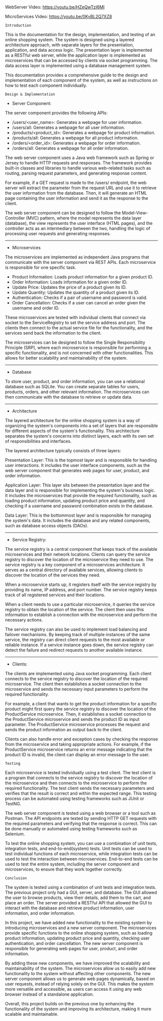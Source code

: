 WebServer Video: https://youtu.be/HZeQwTzI6MI

MicroServices Video: https://youtu.be/0KyBL2Q7XZ8

    Introduction

This is the documentation for the design, implementation, and testing of an online shopping system. The system is designed using a layered architecture approach, with separate layers for the presentation, application, and data access logic. The presentation layer is implemented as a RESTful web server, while the application layer is implemented as microservices that can be accessed by clients via socket programming. The data access layer is implemented using a database management system.

This documentation provides a comprehensive guide to the design and implementation of each component of the system, as well as instructions on how to test each component individually.

    Design & Implementation

- Server Component:

The server component provides the following APIs:

- /users/<user_name>: Generates a webpage for user information.
- /users/all: Generates a webpage for all user information.
- /products/<product_id>: Generates a webpage for product information.
- /products/all: Generates a webpage for all product information.
- /orders/<order_id>: Generates a webpage for order information.
- /orders/all: Generates a webpage for all order information.

The web server component uses a Java web framework such as Spring or Jersey to handle HTTP requests and responses. The framework provides built-in classes and libraries to handle various web-related tasks such as routing, parsing request parameters, and generating response content.

For example, if a GET request is made to the /users/<username> endpoint, the web server will extract the <username> parameter from the request URL and use it to retrieve the user information from the database. Then, it will generate an HTML page containing the user information and send it as the response to the client.

The web server component can be designed to follow the Model-View-Controller (MVC) pattern, where the model represents the data layer (database), the view represents the user interface (HTML pages), and the controller acts as an intermediary between the two, handling the logic of processing user requests and generating responses.

---

- Microservices

The microservices are implemented as independent Java programs that communicate with the server component via REST APIs. Each microservice is responsible for one specific task.

- Product Information: Loads product information for a given product ID.
- Order Information: Loads information for a given order ID.
- Update Price: Updates the price of a product given its ID.
- Update Quantity: Updates the quantity of a product given its ID.
- Authentication: Checks if a pair of username and password is valid.
- Order Cancellation: Checks if a user can cancel an order given the username and order ID.


These microservices are tested with individual clients that connect via socket to the ServiceRegistry to set the service address and port. The clients then connect to the actual service file for the functionality, and the services send back the information to the client.

The microservices can be designed to follow the Single Responsibility Principle (SRP), where each microservice is responsible for performing a specific functionality, and is not concerned with other functionalities. This allows for better scalability and maintainability of the system.

---
- Database

To store user, product, and order information, you can use a relational database such as SQLite. You can create separate tables for users, products, orders, and other relevant information. The microservices can then communicate with the database to retrieve or update data.

---
- Architecture

The layered architecture for the online shopping system is a way of organizing the system's components into a set of layers that are responsible for different aspects of the system's functionality. This architecture separates the system's concerns into distinct layers, each with its own set of responsibilities and interfaces.

The layered architecture typically consists of three layers:

Presentation Layer: This is the topmost layer and is responsible for handling user interactions. It includes the user interface components, such as the web server component that generates web pages for user, product, and order information.

Application Layer: This layer sits between the presentation layer and the data layer and is responsible for implementing the system's business logic. It includes the microservices that provide the required functionality, such as loading product information, updating product price and quantity, and checking if a username and password combination exists in the database.

Data Layer: This is the bottommost layer and is responsible for managing the system's data. It includes the database and any related components, such as database access objects (DAOs).

---
- Service Registry:

The service registry is a central component that keeps track of the available microservices and their network locations. Clients can query the service registry to discover the location of the microservice they need to use.
The service registry is a key component of a microservices architecture. It serves as a central directory of available services, allowing clients to discover the location of the services they need.

When a microservice starts up, it registers itself with the service registry by providing its name, IP address, and port number. The service registry keeps track of all registered services and their locations.

When a client needs to use a particular microservice, it queries the service registry to obtain the location of the service. The client then uses this information to establish a connection with the microservice and perform the necessary actions.

The service registry can also be used to implement load balancing and failover mechanisms. By keeping track of multiple instances of the same service, the registry can direct client requests to the most available or reliable instance. If a service instance goes down, the service registry can detect the failure and redirect requests to another available instance.

---
- Clients:

The clients are implemented using Java socket programming. Each client connects to the service registry to discover the location of the required microservice. The client then establishes a socket connection to the microservice and sends the necessary input parameters to perform the required functionality.

For example, a client that wants to get the product information for a specific product might first query the service registry to discover the location of the ProductService microservice. Then, it establishes a socket connection to the ProductService microservice and sends the product ID as input parameter. The ProductService microservice processes the request and sends the product information as output back to the client.

Clients can also handle error and exception cases by checking the response from the microservice and taking appropriate actions. For example, if the ProductService microservice returns an error message indicating that the product ID is invalid, the client can display an error message to the user.

    Testing

Each microservice is tested individually using a test client. The test client is a program that connects to the service registry to discover the location of the microservice and then connects to the microservice to perform the required functionality. The test client sends the necessary parameters and verifies that the result is correct and within the expected range. This testing process can be automated using testing frameworks such as JUnit or TestNG.

The web server component is tested using a web browser or a tool such as Postman. The API endpoints are tested by sending HTTP GET requests with the required parameters and verifying that the response is correct. This can be done manually or automated using testing frameworks such as Selenium.

To test the online shopping system, you can use a combination of unit tests, integration tests, and end-to-end(system) tests. Unit tests can be used to test individual functions of each microservice, while integration tests can be used to test the interaction between microservices. End-to-end tests can be used to test the entire system, including the server component and microservices, to ensure that they work together correctly. 

    Conclusion

The system is tested using a combination of unit tests and integration tests. The previous project only had a GUI, server, and database. The GUI allowed the user to browse products, view their details, add them to the cart, and place an order. The server provided a RESTful API that allowed the GUI to interact with the database and retrieve product information, user information, and order information.

In this project, we have added new functionality to the existing system by introducing microservices and a new server component. The microservices provide specific functions to the online shopping system, such as loading product information, updating product price and quantity, checking user authentication, and order cancellation. The new server component is responsible for generating web pages for user, product, and order information.

By adding these new components, we have improved the scalability and maintainability of the system. The microservices allow us to easily add new functionality to the system without affecting other components. The new server component allows us to generate web pages dynamically, based on user requests, instead of relying solely on the GUI. This makes the system more versatile and accessible, as users can access it using any web browser instead of a standalone application.

Overall, this project builds on the previous one by enhancing the functionality of the system and improving its architecture, making it more scalable and maintainable.